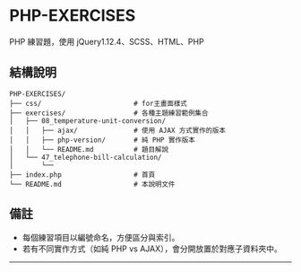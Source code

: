 # PHP-EXERCISES

PHP 練習題，使用 jQuery1.12.4、SCSS、HTML、PHP

## 結構說明

```
PHP-EXERCISES/
├── css/                       # for主畫面樣式
├── exercises/                 # 各種主題練習範例集合
│   ├── 08_temperature-unit-conversion/
│   │   ├── ajax/              # 使用 AJAX 方式實作的版本
│   │   ├── php-version/       # 純 PHP 實作版本
│   │   └── README.md          # 題目解說
│   └── 47_telephone-bill-calculation/
│       └──
├── index.php                  # 首頁
└── README.md                  # 本說明文件
```

## 備註

- 每個練習項目以編號命名，方便區分與索引。
- 若有不同實作方式（如純 PHP vs AJAX），會分開放置於對應子資料夾中。

---
